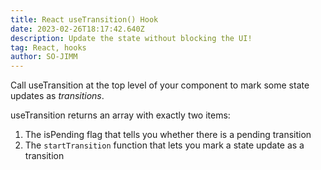 ```yaml
---
title: React useTransition() Hook
date: 2023-02-26T18:17:42.640Z
description: Update the state without blocking the UI!
tag: React, hooks
author: SO-JIMM
---
```


Call useTransition at the top level of your component to mark some state updates as _transitions_.

useTransition returns an array with exactly two items:

1. The isPending flag that tells you whether there is a pending transition
2. The `startTransition` function that lets you mark a state update as a transition
